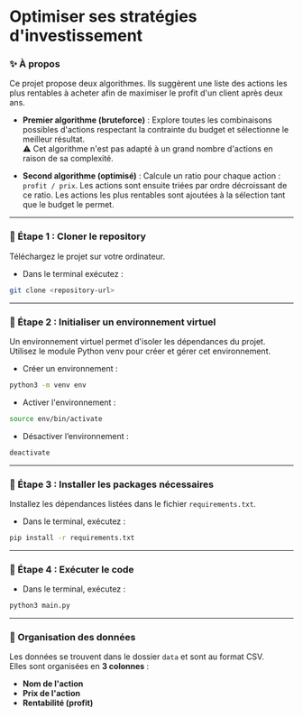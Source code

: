 # Optimiser ses stratégies d'investissement

### ✨ À propos

Ce projet propose deux algorithmes. Ils suggèrent une liste des actions les plus rentables à acheter afin de maximiser le profit d'un client après deux ans.

- **Premier algorithme (bruteforce)** : Explore toutes les combinaisons possibles d'actions respectant la contrainte du budget et sélectionne le meilleur résultat.  
  ⚠️ Cet algorithme n'est pas adapté à un grand nombre d'actions en raison de sa complexité.

- **Second algorithme (optimisé)** : Calcule un ratio pour chaque action : `profit / prix`. Les actions sont ensuite triées par ordre décroissant de ce ratio. Les actions les plus rentables sont ajoutées à la sélection tant que le budget le permet.

---

### 📌 Étape 1 : Cloner le repository

Téléchargez le projet sur votre ordinateur.

- Dans le terminal exécutez :

```bash
git clone <repository-url>
```

---

### 📌 Étape 2 : Initialiser un environnement virtuel

Un environnement virtuel permet d'isoler les dépendances du projet.
Utilisez le module Python venv pour créer et gérer cet environnement.

- Créer un environnement :

```bash
python3 -m venv env
```

- Activer l'environnement :

```bash
source env/bin/activate
```

- Désactiver l’environnement :

```bash
deactivate
```

---

### 📌 Étape 3 : Installer les packages nécessaires

Installez les dépendances listées dans le fichier `requirements.txt`.

- Dans le terminal, exécutez :

```bash
pip install -r requirements.txt
```

---

### 📌 Étape 4 : Exécuter le code

- Dans le terminal, exécutez :

```bash
python3 main.py
```

---

### 📁 Organisation des données

Les données se trouvent dans le dossier `data` et sont au format CSV.  
Elles sont organisées en **3 colonnes** :

- **Nom de l'action**
- **Prix de l'action**
- **Rentabilité (profit)**
